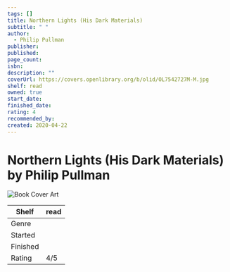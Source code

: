 ```yaml
---
tags: []
title: Northern Lights (His Dark Materials)
subtitle: " "
author:
  - Philip Pullman
publisher: 
published: 
page_count: 
isbn: 
description: ""
coverUrl: https://covers.openlibrary.org/b/olid/OL7542727M-M.jpg
shelf: read
owned: true
start_date: 
finished_date: 
rating: 4
recommended_by: 
created: 2020-04-22
---
```


# Northern Lights (His Dark Materials) by Philip Pullman

![Book Cover Art](https://covers.openlibrary.org/b/olid/OL7542727M-M.jpg)

| Shelf | read |
| --- | --- |
| Genre |  |
| Started |  |
| Finished |  |
| Rating | 4/5 |

